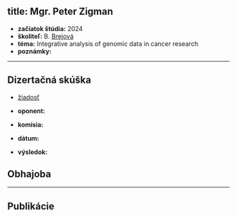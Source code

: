 title: Mgr. Peter Zigman
---

* **začiatok štúdia:** 2024   
* **školiteľ:** B. [Brejová](DS_brejova)   
* **téma:** Integrative analysis of genomic data in cancer research   
* **poznámky:**



---


## Dizertačná skúška

* [žiadosť](DS_dsziadost.pdf)   

* **oponent:**     
* **komisia:**    
* **dátum:**    
* **výsledok:**    




## Obhajoba



---


## Publikácie




